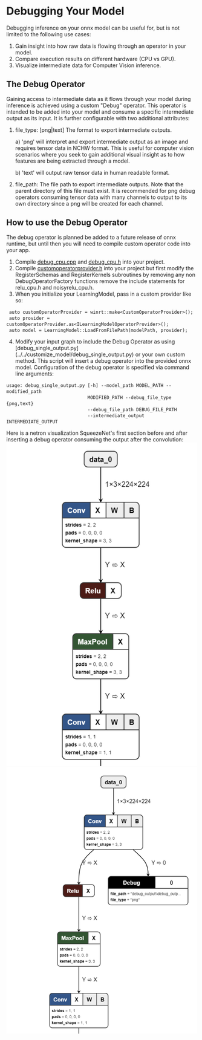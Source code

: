 # Debugging Your Model

Debugging inference on your onnx model can be useful for, but is not limited to the following use cases:

1. Gain insight into how raw data is flowing through an operator in your model.
2. Compare execution results on different hardware (CPU vs GPU).
3. Visualize intermediate data for Computer Vision inference.

## The Debug Operator
Gaining access to intermediate data as it flows through your model during inference is achieved using a custom "Debug" operator. This operator is intended to be added into your model and consume a specific intermediate output as its input. It is further configurable with two additional attributes:
1. file_type: [png|text] The format to export intermediate outputs.

	a) 'png' will interpret and export intermediate output as an image and requires tensor data in NCHW format. This is useful for computer vision scenarios where you seek to gain additional visual insight as to how features are being extracted through a model.

	b) 'text' will output raw tensor data in human readable format.
2. file_path: The file path to export intermediate outputs. Note that the parent directory of this file must exist. 
		It is recommended for png debug operators consuming tensor data with many channels to output to its own directory since a png will be created for each channel.

## How to use the Debug Operator
The debug operator is planned be added to a future release of onnx runtime, but until then you will need to compile custom operator code into your app.
1. Compile [debug_cpu.cpp](operators/debug_cpu.cpp) and [debug_cpu.h](operators/debug_cpu.h) into your project.
2. Compile [customoperatorprovider.h](operators/customoperatorprovider.h) into your project but first modify the RegisterSchemas and RegisterKernels subroutines by removing any non DebugOperatorFactory functions remove the include statements for relu_cpu.h and noisyrelu_cpu.h.
3. When you initialize your LearningModel, pass in a custom provider like so:
```
 auto customOperatorProvider = winrt::make<CustomOperatorProvider>();
 auto provider = customOperatorProvider.as<ILearningModelOperatorProvider>();
 auto model = LearningModel::LoadFromFilePath(modelPath, provider);
```
4. Modify your input graph to include the Debug Operator as using [debug_single_output.py] (../../customize_model/debug_single_output.py) or your own custom method. This script will insert a debug operator into the provided onnx model. Configuration of the debug operator is specified via command line arguments:
```
usage: debug_single_output.py [-h] --model_path MODEL_PATH --modified_path
                              MODIFIED_PATH --debug_file_type {png,text}
                              --debug_file_path DEBUG_FILE_PATH
                              --intermediate_output INTERMEDIATE_OUTPUT
```

Here is a netron visualization SqueezeNet's first section before and after inserting a debug operator consuming the output after the convolution:
![Original](../../customize_model/squeezenet.png)
![Debug](../../customize_model/squeezenet_debug_single_output.png)